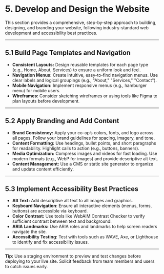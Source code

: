 # 5. Develop and Design the Website

This section provides a comprehensive, step-by-step approach to building, designing, and branding your website, following industry-standard web development and accessibility best practices.

---

## 5.1 Build Page Templates and Navigation

- **Consistent Layouts:** Design reusable templates for each page type (e.g., Home, About, Services) to ensure a uniform look and feel.
- **Navigation Menus:** Create intuitive, easy-to-find navigation menus. Use clear labels and logical groupings (e.g., "About," "Services," "Contact").
- **Mobile Navigation:** Implement responsive menus (e.g., hamburger menu) for mobile users.
- **Wireframes:** Consider sketching wireframes or using tools like Figma to plan layouts before development.

---

## 5.2 Apply Branding and Add Content

- **Brand Consistency:** Apply your co-op’s colors, fonts, and logo across all pages. Follow your brand guidelines for spacing, imagery, and tone.
- **Content Formatting:** Use headings, bullet points, and short paragraphs for readability. Highlight calls to action (e.g., buttons, banners).
- **Media Optimization:** Compress images and videos for fast loading. Use modern formats (e.g., WebP for images) and provide descriptive alt text.
- **Content Management:** Use a CMS or static site generator to organize and update content efficiently.

---

## 5.3 Implement Accessibility Best Practices

- **Alt Text:** Add descriptive alt text to all images and graphics.
- **Keyboard Navigation:** Ensure all interactive elements (menus, forms, buttons) are accessible via keyboard.
- **Color Contrast:** Use tools like WebAIM Contrast Checker to verify sufficient contrast between text and background.
- **ARIA Landmarks:** Use ARIA roles and landmarks to help screen readers navigate the site.
- **Accessibility Testing:** Test with tools such as WAVE, Axe, or Lighthouse to identify and fix accessibility issues.

---

**Tip:** Use a staging environment to preview and test changes before deploying to your live site. Solicit feedback from team members and users to catch issues early.
